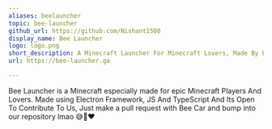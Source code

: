 ```yaml
---
aliases: beelauncher
topic: bee-launcher
github_url: https://github.com/Nishant1500
display_name: Bee Launcher
logo: logo.png
short_description: A Minecraft Launcher For Minecraft Lovers, Made By Epic Peoples
url: https://bee-launcher.ga

---
```

Bee Launcher is a Minecraft especially made for epic Minecraft Players And Lovers. Made using Electron Framework, JS And TypeScript And Its Open To Contribute To Us, Just make a pull request with Bee Car and bump into our repository lmao 😅🙂❤️
